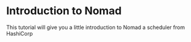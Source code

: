 # Introduction to Nomad
This tutorial will give you a little introduction to Nomad a scheduler from HashiCorp
